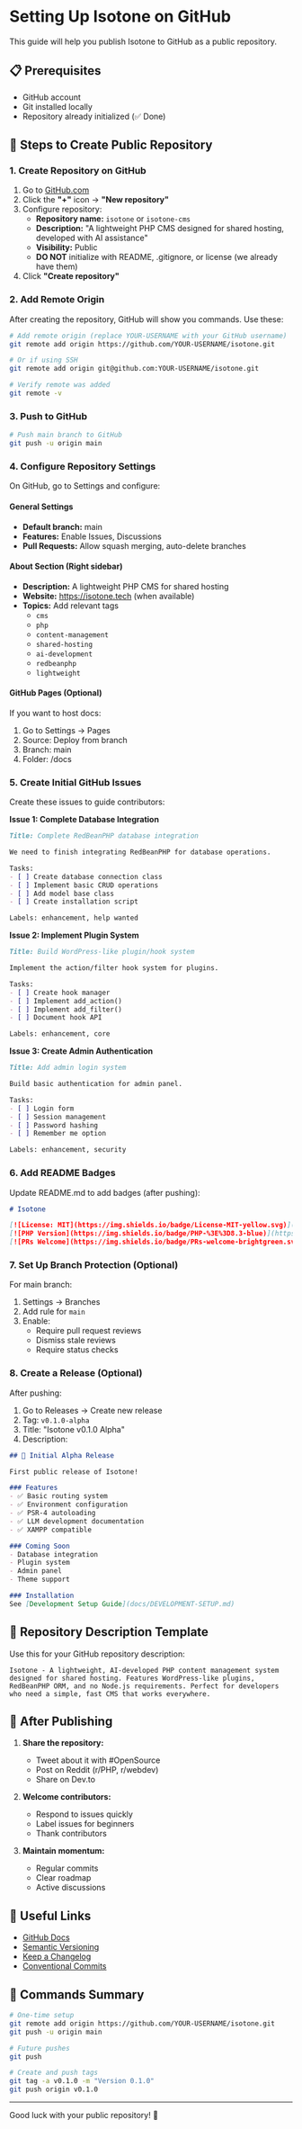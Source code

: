 # Setting Up Isotone on GitHub

This guide will help you publish Isotone to GitHub as a public repository.

## 📋 Prerequisites

- GitHub account
- Git installed locally
- Repository already initialized (✅ Done)

## 🚀 Steps to Create Public Repository

### 1. Create Repository on GitHub

1. Go to [GitHub.com](https://github.com)
2. Click the **"+"** icon → **"New repository"**
3. Configure repository:
   - **Repository name:** `isotone` or `isotone-cms`
   - **Description:** "A lightweight PHP CMS designed for shared hosting, developed with AI assistance"
   - **Visibility:** Public
   - **DO NOT** initialize with README, .gitignore, or license (we already have them)
4. Click **"Create repository"**

### 2. Add Remote Origin

After creating the repository, GitHub will show you commands. Use these:

```bash
# Add remote origin (replace YOUR-USERNAME with your GitHub username)
git remote add origin https://github.com/YOUR-USERNAME/isotone.git

# Or if using SSH
git remote add origin git@github.com:YOUR-USERNAME/isotone.git

# Verify remote was added
git remote -v
```

### 3. Push to GitHub

```bash
# Push main branch to GitHub
git push -u origin main
```

### 4. Configure Repository Settings

On GitHub, go to Settings and configure:

#### General Settings
- **Default branch:** main
- **Features:** Enable Issues, Discussions
- **Pull Requests:** Allow squash merging, auto-delete branches

#### About Section (Right sidebar)
- **Description:** A lightweight PHP CMS for shared hosting
- **Website:** https://isotone.tech (when available)
- **Topics:** Add relevant tags
  - `cms`
  - `php`
  - `content-management`
  - `shared-hosting`
  - `ai-development`
  - `redbeanphp`
  - `lightweight`

#### GitHub Pages (Optional)
If you want to host docs:
1. Go to Settings → Pages
2. Source: Deploy from branch
3. Branch: main
4. Folder: /docs

### 5. Create Initial GitHub Issues

Create these issues to guide contributors:

**Issue 1: Complete Database Integration**
```markdown
Title: Complete RedBeanPHP database integration

We need to finish integrating RedBeanPHP for database operations.

Tasks:
- [ ] Create database connection class
- [ ] Implement basic CRUD operations
- [ ] Add model base class
- [ ] Create installation script

Labels: enhancement, help wanted
```

**Issue 2: Implement Plugin System**
```markdown
Title: Build WordPress-like plugin/hook system

Implement the action/filter hook system for plugins.

Tasks:
- [ ] Create hook manager
- [ ] Implement add_action()
- [ ] Implement add_filter()
- [ ] Document hook API

Labels: enhancement, core
```

**Issue 3: Create Admin Authentication**
```markdown
Title: Add admin login system

Build basic authentication for admin panel.

Tasks:
- [ ] Login form
- [ ] Session management
- [ ] Password hashing
- [ ] Remember me option

Labels: enhancement, security
```

### 6. Add README Badges

Update README.md to add badges (after pushing):

```markdown
# Isotone

[![License: MIT](https://img.shields.io/badge/License-MIT-yellow.svg)](https://opensource.org/licenses/MIT)
[![PHP Version](https://img.shields.io/badge/PHP-%3E%3D8.3-blue)](https://php.net)
[![PRs Welcome](https://img.shields.io/badge/PRs-welcome-brightgreen.svg)](CONTRIBUTING.md)
```

### 7. Set Up Branch Protection (Optional)

For main branch:
1. Settings → Branches
2. Add rule for `main`
3. Enable:
   - Require pull request reviews
   - Dismiss stale reviews
   - Require status checks

### 8. Create a Release (Optional)

After pushing:
1. Go to Releases → Create new release
2. Tag: `v0.1.0-alpha`
3. Title: "Isotone v0.1.0 Alpha"
4. Description:
```markdown
## 🎉 Initial Alpha Release

First public release of Isotone!

### Features
- ✅ Basic routing system
- ✅ Environment configuration
- ✅ PSR-4 autoloading
- ✅ LLM development documentation
- ✅ XAMPP compatible

### Coming Soon
- Database integration
- Plugin system
- Admin panel
- Theme support

### Installation
See [Development Setup Guide](docs/DEVELOPMENT-SETUP.md)
```

## 📝 Repository Description Template

Use this for your GitHub repository description:

```
Isotone - A lightweight, AI-developed PHP content management system designed for shared hosting. Features WordPress-like plugins, RedBeanPHP ORM, and no Node.js requirements. Perfect for developers who need a simple, fast CMS that works everywhere.
```

## 🌟 After Publishing

1. **Share the repository:**
   - Tweet about it with #OpenSource
   - Post on Reddit (r/PHP, r/webdev)
   - Share on Dev.to

2. **Welcome contributors:**
   - Respond to issues quickly
   - Label issues for beginners
   - Thank contributors

3. **Maintain momentum:**
   - Regular commits
   - Clear roadmap
   - Active discussions

## 🔗 Useful Links

- [GitHub Docs](https://docs.github.com)
- [Semantic Versioning](https://semver.org)
- [Keep a Changelog](https://keepachangelog.com)
- [Conventional Commits](https://www.conventionalcommits.org)

## 📌 Commands Summary

```bash
# One-time setup
git remote add origin https://github.com/YOUR-USERNAME/isotone.git
git push -u origin main

# Future pushes
git push

# Create and push tags
git tag -a v0.1.0 -m "Version 0.1.0"
git push origin v0.1.0
```

---

Good luck with your public repository! 🚀